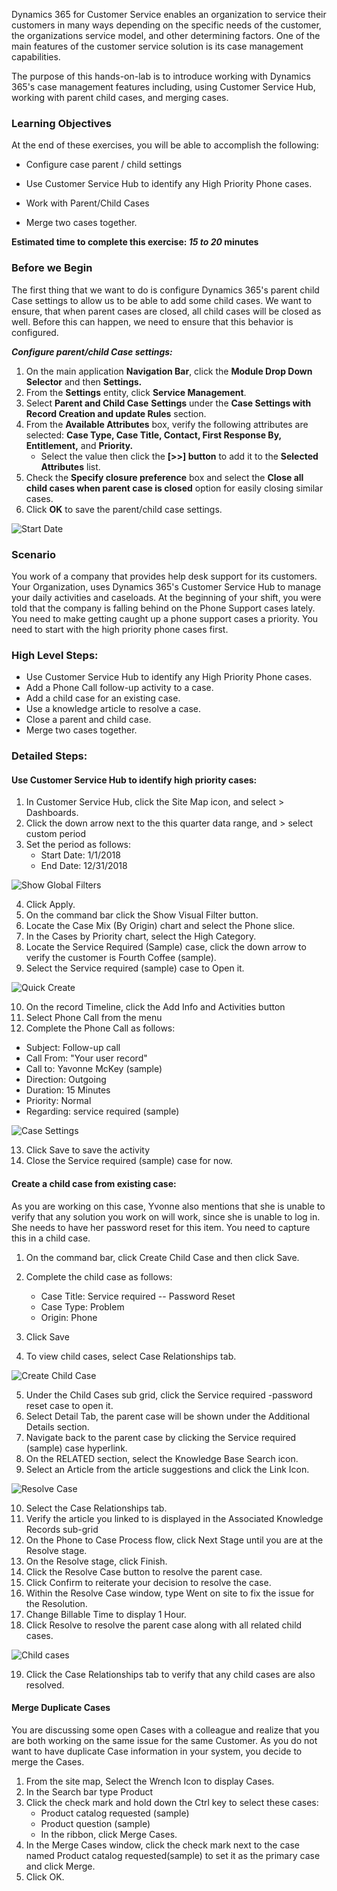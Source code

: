 Dynamics 365 for Customer Service enables an organization to service their customers in many ways depending on the specific needs of the customer, the organizations service model, and other determining factors. One of the main features of the customer service solution is its case management capabilities.

The purpose of this hands-on-lab is to introduce working with Dynamics 365's case management features including, using Customer Service Hub, working with parent child cases, and merging cases.

### Learning Objectives

At the end of these exercises, you will be able to accomplish the
following:

-   Configure case parent / child settings

-   Use Customer Service Hub to identify any High Priority Phone cases.

-   Work with Parent/Child Cases

-   Merge two cases together.

**Estimated time to complete this exercise: *15 to 20* minutes**

### Before we Begin

The first thing that we want to do is configure Dynamics 365's parent child Case settings to allow us to be able to add some child cases. We want to ensure, that when parent cases are closed, all child cases will be closed as well. Before this can happen, we need to ensure that this behavior is configured.

***Configure parent/child Case settings:***

1. On the main application **Navigation Bar**, click the **Module Drop Down Selector** and then **Settings.**
2. From the **Settings** entity, click **Service Management**.
3. Select **Parent and Child Case** **Settings** under the **Case Settings with Record Creation and update Rules** section. 
4. From the **Available Attributes** box, verify the following attributes are selected: **Case Type, Case Title, Contact, First Response By, Entitlement,** and **Priority.**
	- Select the value then click the **\[\>\>\] button** to add it to the **Selected Attributes** list.
5. Check the **Specify closure preference** box and select the **Close     all child cases when parent case is closed** option for easily closing similar cases.
6. Click **OK** to save the parent/child case settings.

![Start Date](../media/CM-Unit7-1.png)


### Scenario

You work of a company that provides help desk support for its customers. Your Organization, uses Dynamics 365's Customer Service Hub to manage your daily activities and caseloads. At the beginning of your shift, you were told that the company is falling behind on the Phone Support cases lately. You need to make getting caught up a phone support cases a priority. You need to start with the high priority phone cases first.

### High Level Steps:

-   Use Customer Service Hub to identify any High Priority Phone cases.
-   Add a Phone Call follow-up activity to a case.
-   Add a child case for an existing case.
-   Use a knowledge article to resolve a case.
-   Close a parent and child case.
-   Merge two cases together.

### Detailed Steps:

#### Use Customer Service Hub to identify high priority cases:

1. In Customer Service Hub, click the Site Map icon, and select > Dashboards.
2. Click the down arrow next to the this quarter data range, and > select custom period
3. Set the period as follows:
	- Start Date: 1/1/2018
	- End Date: 12/31/2018

![Show Global Filters](../media/CM-Unit7-2.png)

4. Click Apply.
5. On the command bar click the Show Visual Filter button.
6. Locate the Case Mix (By Origin) chart and select the Phone slice.
7. In the Cases by Priority chart, select the High Category.
8. Locate the Service Required (Sample) case, click the down arrow to verify the customer is Fourth Coffee (sample).
9. Select the Service required (sample) case to Open it.

![Quick Create](../media/CM-Unit7-3.png)

10. On the record Timeline, click the Add Info and Activities button
11. Select Phone Call from the menu
12. Complete the Phone Call as follows:

- Subject: Follow-up call
- Call From: "Your user record"
- Call to: Yavonne McKey (sample)
- Direction: Outgoing
- Duration: 15 Minutes
- Priority: Normal
- Regarding: service required (sample)

![Case Settings](../media/CM-Unit7-4.png)

13. Click Save to save the activity
14. Close the Service required (sample) case for now.

#### Create a child case from existing case:

As you are working on this case, Yvonne also mentions that she is unable to verify that any solution you work on will work, since she is unable to log in. She needs to have her password reset for this item. You need to capture this in a child case.

1. On the command bar, click Create Child Case and then click Save.
2. Complete the child case as follows: 
	- Case Title: Service required -- Password Reset 
	- Case Type: Problem 
	- Origin: Phone

3. Click Save
4. To view child cases, select Case Relationships tab.

![Create Child Case](../media/CM-Unit7-5.png)

5. Under the Child Cases sub grid, click the Service required -password reset case to open it.
6. Select Detail Tab, the parent case will be shown under the Additional Details section.
7. Navigate back to the parent case by clicking the Service required (sample) case hyperlink. 
8. On the RELATED section, select the Knowledge Base Search icon. 
9. Select an Article from the article suggestions and click the Link Icon.

![Resolve Case](../media/CM-Unit7-6.png)

10. Select the Case Relationships tab.
11. Verify the article you linked to is displayed in the Associated Knowledge Records sub-grid
12. On the Phone to Case Process flow, click Next Stage until you are at the Resolve stage.
13. On the Resolve stage, click Finish. 
14. Click the Resolve Case button to resolve the parent case. 
15. Click Confirm to reiterate your decision to resolve the case.
16. Within the Resolve Case window, type Went on site to fix the issue for the Resolution.
17.  Change Billable Time to display 1 Hour.
18.  Click Resolve to resolve the parent case along with all related child cases.

![Child cases](../media/CM-Unit7-7.png)

19. Click the Case Relationships tab to verify that any child cases are also resolved.

#### Merge Duplicate Cases

You are discussing some open Cases with a colleague and realize that you are both working on the same issue for the same Customer. As you do not want to have duplicate Case information in your system, you decide to merge the Cases.

1. From the site map, Select the Wrench Icon to display Cases.
2. In the Search bar type Product
3. Click the check mark and hold down the Ctrl key to select these cases:
	- Product catalog requested (sample)
	- Product question (sample)
	- In the ribbon, click Merge Cases.
5. In the Merge Cases window, click the check mark next to the case named Product catalog requested(sample) to set it as the primary case and click Merge.
6. Click OK.
